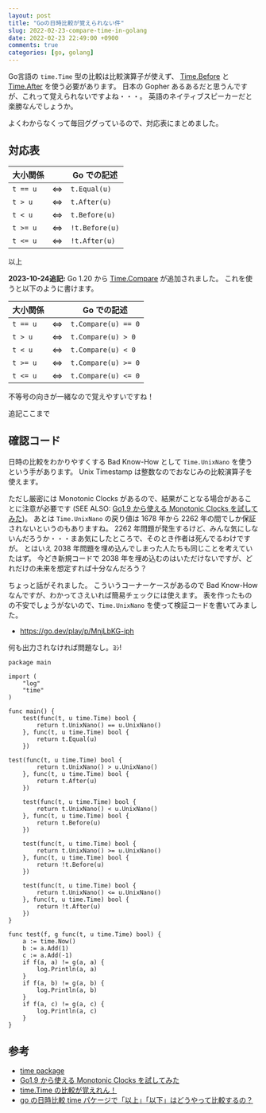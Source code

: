 ```yaml
---
layout: post
title: "Goの日時比較が覚えられない件"
slug: 2022-02-23-compare-time-in-golang
date: 2022-02-23 22:49:00 +0900
comments: true
categories: [go, golang]
---
```


Go言語の `time.Time` 型の比較は比較演算子が使えず、
[Time.Before](https://pkg.go.dev/time#Time.Before)
と [Time.After](https://pkg.go.dev/time#Time.After)
を使う必要があります。
日本の Gopher あるあるだと思うんですが、これって覚えられないですよね・・・。
英語のネイティブスピーカーだと楽勝なんでしょうか。

よくわからなくって毎回ググっているので、対応表にまとめました。

## 対応表

| 大小関係 |     | Go での記述    |
| -------- | --- | -------------- |
| `t == u` | ⇔   | `t.Equal(u)`   |
| `t > u`  | ⇔   | `t.After(u)`   |
| `t < u`  | ⇔   | `t.Before(u)`  |
| `t >= u` | ⇔   | `!t.Before(u)` |
| `t <= u` | ⇔   | `!t.After(u)`  |

以上

**2023-10-24追記:**
Go 1.20 から [Time.Compare](https://pkg.go.dev/time#Time.Compare) が追加されました。
これを使うと以下のように書けます。

| 大小関係 |     |    Go での記述    |
| -------- | --- | ------------------- |
| `t == u` | ⇔   | `t.Compare(u) == 0` |
| `t > u`  | ⇔   | `t.Compare(u) > 0`  |
| `t < u`  | ⇔   | `t.Compare(u) < 0`  |
| `t >= u` | ⇔   | `t.Compare(u) >= 0` |
| `t <= u` | ⇔   | `t.Compare(u) <= 0` |

不等号の向きが一緒なので覚えやすいですね！

追記ここまで

## 確認コード

日時の比較をわかりやすくする Bad Know-How として `Time.UnixNano` を使うという手があります。
Unix Timestamp は整数なのでおなじみの比較演算子を使えます。

ただし厳密には Monotonic Clocks があるので、結果がことなる場合があることに注意が必要です
(SEE ALSO: [Go1.9 から使える Monotonic Clocks を試してみた](https://shogo82148.github.io/blog/2017/06/26/go19-monotonic-clock/))。
あとは `Time.UnixNano` の戻り値は 1678 年から 2262 年の間でしか保証されないというのもありますね。
2262 年問題が発生するけど、みんな気にしないんだろうか・・・まあ気にしたところで、そのとき作者は死んでるわけですが。
とはいえ 2038 年問題を埋め込んでしまった人たちも同じことを考えていたはず。
今どき新規コードで 2038 年を埋め込むのはいただけないですが、どれだけの未来を想定すれば十分なんだろう？

ちょっと話がそれました。
こういうコーナーケースがあるので Bad Know-How なんですが、わかってさえいれば簡易チェックには使えます。
表を作ったものの不安でしょうがないので、`Time.UnixNano` を使って検証コードを書いてみました。

- https://go.dev/play/p/MnjLbKG-iph

何も出力されなければ問題なし。ﾖｼ!

```golang
package main

import (
	"log"
	"time"
)

func main() {
	test(func(t, u time.Time) bool {
		return t.UnixNano() == u.UnixNano()
	}, func(t, u time.Time) bool {
		return t.Equal(u)
	})

test(func(t, u time.Time) bool {
		return t.UnixNano() > u.UnixNano()
	}, func(t, u time.Time) bool {
		return t.After(u)
	})

	test(func(t, u time.Time) bool {
		return t.UnixNano() < u.UnixNano()
	}, func(t, u time.Time) bool {
		return t.Before(u)
	})

	test(func(t, u time.Time) bool {
		return t.UnixNano() >= u.UnixNano()
	}, func(t, u time.Time) bool {
		return !t.Before(u)
	})

	test(func(t, u time.Time) bool {
		return t.UnixNano() <= u.UnixNano()
	}, func(t, u time.Time) bool {
		return !t.After(u)
	})
}

func test(f, g func(t, u time.Time) bool) {
	a := time.Now()
	b := a.Add(1)
	c := a.Add(-1)
	if f(a, a) != g(a, a) {
		log.Println(a, a)
	}
	if f(a, b) != g(a, b) {
		log.Println(a, b)
	}
	if f(a, c) != g(a, c) {
		log.Println(a, c)
	}
}
```

## 参考

- [time package](https://pkg.go.dev/time)
- [Go1.9 から使える Monotonic Clocks を試してみた](https://shogo82148.github.io/blog/2017/06/26/go19-monotonic-clock/)
- [time.Time の比較が覚えれん！](https://text.baldanders.info/golang/order-by-time/)
- [go の日時比較 time パケージで「以上」「以下」はどうやって比較するの？](https://qiita.com/yamasaki-masahide/items/ce4414e8bb3868a878ce)

